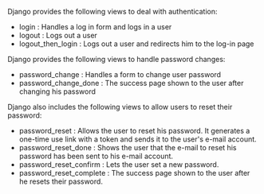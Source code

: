 Django provides the following views to deal with authentication:
- login : Handles a log in form and logs in a user
- logout : Logs out a user
- logout_then_login : Logs out a user and redirects him to the log-in page

Django provides the following views to handle password changes:
- password_change : Handles a form to change user password
- password_change_done : The success page shown to the user after
changing his password

Django also includes the following views to allow users to reset their password:
- password_reset : Allows the user to reset his password. It generates a
one-time use link with a token and sends it to the user's e-mail account.
- password_reset_done : Shows the user that the e-mail to reset his
password has been sent to his e-mail account.
- password_reset_confirm : Lets the user set a new password.
- password_reset_complete : The success page shown to the user after he
resets their password.